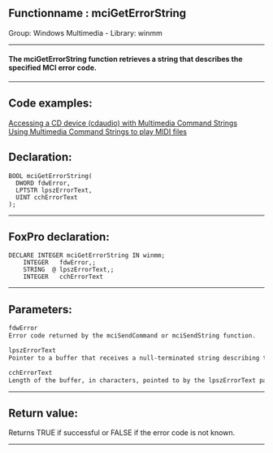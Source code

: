 <link rel="stylesheet" type="text/css" href="../../css/win32api.css">  
<link rel="stylesheet" href="https://cdnjs.cloudflare.com/ajax/libs/font-awesome/4.7.0/css/font-awesome.min.css">

## Functionname : mciGetErrorString
Group: Windows Multimedia - Library: winmm    
***  


#### The mciGetErrorString function retrieves a string that describes the specified MCI error code. 
***  


## Code examples:
[Accessing a CD device (cdaudio) with Multimedia Command Strings](../../samples/sample_279.md)  
[Using Multimedia Command Strings to play MIDI files](../../samples/sample_538.md)  

## Declaration:
```foxpro  
BOOL mciGetErrorString(
  DWORD fdwError,
  LPTSTR lpszErrorText,
  UINT cchErrorText
);  
```  
***  


## FoxPro declaration:
```foxpro  
DECLARE INTEGER mciGetErrorString IN winmm;
	INTEGER   fdwError,;
	STRING  @ lpszErrorText,;
	INTEGER   cchErrorText  
```  
***  


## Parameters:
```txt  
fdwError
Error code returned by the mciSendCommand or mciSendString function.

lpszErrorText
Pointer to a buffer that receives a null-terminated string describing the specified error.

cchErrorText
Length of the buffer, in characters, pointed to by the lpszErrorText parameter.  
```  
***  


## Return value:
Returns TRUE if successful or FALSE if the error code is not known.  
***  

